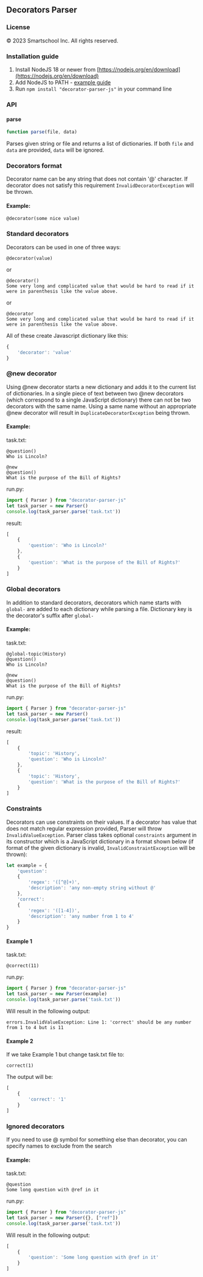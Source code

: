 ## Decorators Parser

### License
© 2023 Smartschool Inc. All rights reserved.

### Installation guide
1. Install NodeJS 18 or newer from [https://nodejs.org/en/download](https://nodejs.org/en/download)
2. Add NodeJS to PATH - [example guide](https://www.tutorialspoint.com/nodejs/nodejs_environment_setup.htm)
3. Run `npm install "decorator-parser-js"` in your command line


### API
#### parse
```js
function parse(file, data)
```
Parses given string or file and returns a list of dictionaries. If both `file` and `data` are provided, `data` will be ignored.


### Decorators format
Decorator name can be any string that does not contain '@' character. If decorator
does not satisfy this requirement `InvalidDecoratorException` will be thrown.

#### Example:
```
@decorator(some nice value)
```

### Standard decorators
Decorators can be used in one of three ways:
```
@decorator(value)
```
or
```
@decorator()
Some very long and complicated value that would be hard to read if it were in parenthesis like the value above.
```
or
```
@decorator
Some very long and complicated value that would be hard to read if it were in parenthesis like the value above.
```

All of these create Javascript dictionary like this:
```js
{
    'decorator': 'value'
}
```

### @new decorator

Using @new decorator starts a new dictionary and adds it to the current list of dictionaries. In a single piece of text between two @new decorators (which correspond to a single JavaScript dictionary) there can not be two decorators with the same name. Using a same name without an appropriate @new decorator will result in `DuplicateDecoratorException` being thrown.

#### Example:
task.txt:
```
@question()
Who is Lincoln?

@new
@question()
What is the purpose of the Bill of Rights?
```

run.py:
```js
import { Parser } from "decorator-parser-js"
let task_parser = new Parser()
console.log(task_parser.parse('task.txt'))
```

result:
```js
[
    {
        'question': 'Who is Lincoln?'
    },
    {
        'question': 'What is the purpose of the Bill of Rights?'
    }
]
```
### Global decorators

In addition to standard decorators, decorators which name starts with `global-` are added to each dictionary while parsing a file. Dictionary key is the decorator's suffix after `global-` 

#### Example:
task.txt:
```
@global-topic(History)
@question()
Who is Lincoln?

@new
@question()
What is the purpose of the Bill of Rights?
```

run.py:
```js
import { Parser } from "decorator-parser-js"
let task_parser = new Parser()
console.log(task_parser.parse('task.txt'))
```

result:
```js
[
    {
        'topic': 'History',
        'question': 'Who is Lincoln?'
    },
    {
        'topic': 'History',
        'question': 'What is the purpose of the Bill of Rights?'
    }
]
```

### Constraints

Decorators can use constraints on their values. If a decorator has value that does not match regular expression
provided, Parser will throw `InvalidValueException`. Parser class takes optional `constraints` argument in its constructor which
is a JavaScript dictionary in a format shown below (if format of the given dictionary is invalid, `InvalidConstraintException` will be thrown):
```js
let example = {
    'question': 
    {
        'regex': '([^@]+)',
        'description': 'any non-empty string without @'
    },
    'correct':
    {
        'regex': '([1-4])',
        'description': 'any number from 1 to 4'
    }
}
```


#### Example 1

task.txt:
```
@correct(11)
```

run.py:
```js
import { Parser } from "decorator-parser-js"
let task_parser = new Parser(example)
console.log(task_parser.parse('task.txt'))
```

Will result in the following output:
```
errors.InvalidValueException: Line 1: 'correct' should be any number from 1 to 4 but is 11
```

#### Example 2
If we take Example 1 but change task.txt file to:
```
correct(1)
```

The output will be:
```js
[
    {
        'correct': '1'
    }
]
```

### Ignored decorators

If you need to use @ symbol for something else than decorator, you can specify
names to exclude from the search

#### Example:
task.txt:
```
@question
Some long question with @ref in it
```

run.py:
```js
import { Parser } from "decorator-parser-js"
let task_parser = new Parser({}, ["ref"])
console.log(task_parser.parse('task.txt'))
```

Will result in the following output:
```js
[
    {
        'question': 'Some long question with @ref in it'
    }
]
```